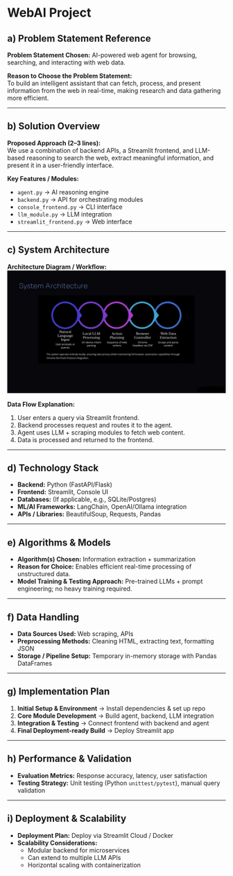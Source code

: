 # WebAI Project

## a) Problem Statement Reference
**Problem Statement Chosen:** AI-powered web agent for browsing, searching, and interacting with web data.  

**Reason to Choose the Problem Statement:**  
To build an intelligent assistant that can fetch, process, and present information from the web in real-time, making research and data gathering more efficient.  

---

## b) Solution Overview
**Proposed Approach (2–3 lines):**  
We use a combination of backend APIs, a Streamlit frontend, and LLM-based reasoning to search the web, extract meaningful information, and present it in a user-friendly interface.  

**Key Features / Modules:**  
- `agent.py` → AI reasoning engine  
- `backend.py` → API for orchestrating modules  
- `console_frontend.py` → CLI interface  
- `llm_module.py` → LLM integration  
- `streamlit_frontend.py` → Web interface  

---

## c) System Architecture
**Architecture Diagram / Workflow:**  
![System Architecture](SystemArchitecture.png)

**Data Flow Explanation:**  
1. User enters a query via Streamlit frontend.  
2. Backend processes request and routes it to the agent.  
3. Agent uses LLM + scraping modules to fetch web content.  
4. Data is processed and returned to the frontend.  

---

## d) Technology Stack
- **Backend:** Python (FastAPI/Flask)  
- **Frontend:** Streamlit, Console UI  
- **Databases:** (If applicable, e.g., SQLite/Postgres)  
- **ML/AI Frameworks:** LangChain, OpenAI/Ollama integration  
- **APIs / Libraries:** BeautifulSoup, Requests, Pandas  

---

## e) Algorithms & Models
- **Algorithm(s) Chosen:** Information extraction + summarization  
- **Reason for Choice:** Enables efficient real-time processing of unstructured data.  
- **Model Training & Testing Approach:** Pre-trained LLMs + prompt engineering; no heavy training required.  

---

## f) Data Handling
- **Data Sources Used:** Web scraping, APIs  
- **Preprocessing Methods:** Cleaning HTML, extracting text, formatting JSON  
- **Storage / Pipeline Setup:** Temporary in-memory storage with Pandas DataFrames  

---

## g) Implementation Plan
1. **Initial Setup & Environment** → Install dependencies & set up repo  
2. **Core Module Development** → Build agent, backend, LLM integration  
3. **Integration & Testing** → Connect frontend with backend and agent  
4. **Final Deployment-ready Build** → Deploy Streamlit app  

---

## h) Performance & Validation
- **Evaluation Metrics:** Response accuracy, latency, user satisfaction  
- **Testing Strategy:** Unit testing (Python `unittest/pytest`), manual query validation  

---

## i) Deployment & Scalability
- **Deployment Plan:** Deploy via Streamlit Cloud / Docker  
- **Scalability Considerations:**  
  - Modular backend for microservices  
  - Can extend to multiple LLM APIs  
  - Horizontal scaling with containerization
